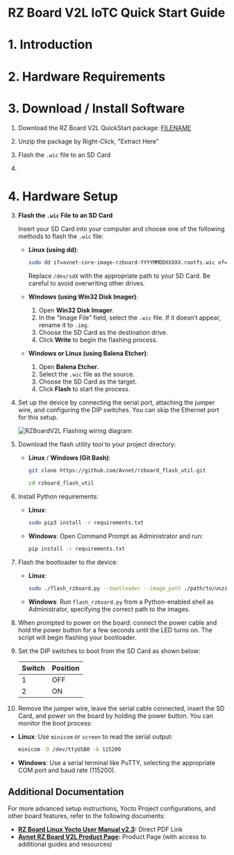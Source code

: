 # RZ Board V2L IoTC Quick Start Guide

# 1. Introduction

# 2. Hardware Requirements

# 3. Download / Install Software

1. Download the RZ Board V2L QuickStart package: [FILENAME](./README.md)
2. Unzip the package by Right-Click, "Extract Here"
3. Flash the `.wic` file to an SD Card

5. 
# 4. Hardware Setup

3. **Flash the `.wic` File to an SD Card**

   Insert your SD Card into your computer and choose one of the following methods to flash the `.wic` file:

   - **Linux (using dd)**:
     ```bash
     sudo dd if=avnet-core-image-rzboard-YYYYMMDDXXXXX.rootfs.wic of=/dev/sdX bs=4M status=progress
     ```
     Replace `/dev/sdX` with the appropriate path to your SD Card. Be careful to avoid overwriting other drives.

   - **Windows (using Win32 Disk Imager)**:
     1. Open **Win32 Disk Imager**.
     2. In the "Image File" field, select the `.wic` file. If it doesn’t appear, rename it to `.img`.
     3. Choose the SD Card as the destination drive.
     4. Click **Write** to begin the flashing process.

   - **Windows or Linux (using Balena Etcher)**:
     1. Open **Balena Etcher**.
     2. Select the `.wic` file as the source.
     3. Choose the SD Card as the target.
     4. Click **Flash** to start the process.

4. Set up the device by connecting the serial port, attaching the jumper wire, and configuring the DIP switches. You can skip the Ethernet port for this setup.
   
   ![RZBoardV2L Flashing wiring diagram](https://hackster.imgix.net/uploads/attachments/1634133/image_Epd2Fx4Hue.png?auto=compress%2Cformat&w=740&h=555&fit=max)

5. Download the flash utility tool to your project directory:
   - **Linux** / **Windows (Git Bash)**:
     ```bash
     git clone https://github.com/Avnet/rzboard_flash_util.git
     ```
     ```bash
     cd rzboard_flash_util
     ```
6. Install Python requirements:
   - **Linux**:
     ```bash
     sudo pip3 install -r requirements.txt
     ```
   - **Windows**: Open Command Prompt as Administrator and run:
     ```cmd
     pip install -r requirements.txt
     ```

7. Flash the bootloader to the device:
   - **Linux**:
     ```bash
     sudo ./flash_rzboard.py --bootloader --image_path ./path/to/unzipped/dir
     ```
   - **Windows**: Run `flash_rzboard.py` from a Python-enabled shell as Administrator, specifying the correct path to the images.

8. When prompted to power on the board: connect the power cable and hold the power button for a few seconds until the LED turns on. The script will begin flashing your bootloader.

9. Set the DIP switches to boot from the SD Card as shown below:

   | Switch | Position |
   |--------|----------|
   | 1      | OFF      |
   | 2      | ON       |

10. Remove the jumper wire, leave the serial cable connected, insert the SD Card, and power on the board by holding the power button. You can monitor the boot process:
   - **Linux**: Use `minicom` or `screen` to read the serial output:
     ```bash
     minicom -D /dev/ttyUSB0 -b 115200
     ```
   - **Windows**: Use a serial terminal like PuTTY, selecting the appropriate COM port and baud rate (115200).

## Additional Documentation

For more advanced setup instructions, Yocto Project configurations, and other board features, refer to the following documents:

- **[RZ Board Linux Yocto User Manual v2.3](https://www.avnet.com/wps/wcm/connect/onesite/9fe02bc9-8335-4da2-924a-1bdde941e534/RzBoard-Linux-Yocto-UserManual-v2.3.pdf):** Direct PDF Link
- **[Avnet RZ Board V2L Product Page](https://www.avnet.com/wps/portal/us/products/avnet-boards/avnet-board-families/rzboard-v2l/):** Product Page (with access to additional guides and resources)
